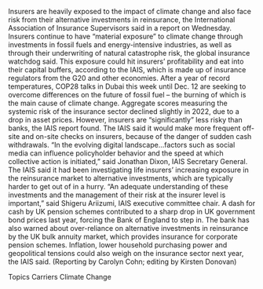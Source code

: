 Insurers are heavily exposed to the impact of climate change and also face risk from their alternative investments in reinsurance, the International Association of Insurance Supervisors said in a report on Wednesday.
Insurers continue to have “material exposure” to climate change through investments in fossil fuels and energy-intensive industries, as well as through their underwriting of natural catastrophe risk, the global insurance watchdog said.
This exposure could hit insurers’ profitability and eat into their capital buffers, according to the IAIS, which is made up of insurance regulators from the G20 and other economies.
After a year of record temperatures, COP28 talks in Dubai this week until Dec. 12 are seeking to overcome differences on the future of fossil fuel – the burning of which is the main cause of climate change.
Aggregate scores measuring the systemic risk of the insurance sector declined slightly in 2022, due to a drop in asset prices. However, insurers are “significantly” less risky than banks, the IAIS report found.
The IAIS said it would make more frequent off-site and on-site checks on insurers, because of the danger of sudden cash withdrawals.
“In the evolving digital landscape…factors such as social media can influence policyholder behavior and the speed at which collective action is initiated,” said Jonathan Dixon, IAIS Secretary General.
The IAIS said it had been investigating life insurers’ increasing exposure in the reinsurance market to alternative investments, which are typically harder to get out of in a hurry.
“An adequate understanding of these investments and the management of their risk at the insurer level is important,” said Shigeru Ariizumi, IAIS executive committee chair.
A dash for cash by UK pension schemes contributed to a sharp drop in UK government bond prices last year, forcing the Bank of England to step in.
The bank has also warned about over-reliance on alternative investments in reinsurance by the UK bulk annuity market, which provides insurance for corporate pension schemes.
Inflation, lower household purchasing power and geopolitical tensions could also weigh on the insurance sector next year, the IAIS said.
(Reporting by Carolyn Cohn; editing by Kirsten Donovan)

Topics
Carriers
Climate Change
